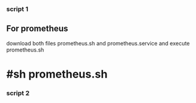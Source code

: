 ### script 1

## For prometheus 
download both files prometheus.sh and prometheus.service and execute prometheus.sh
# #sh prometheus.sh

### script 2 
